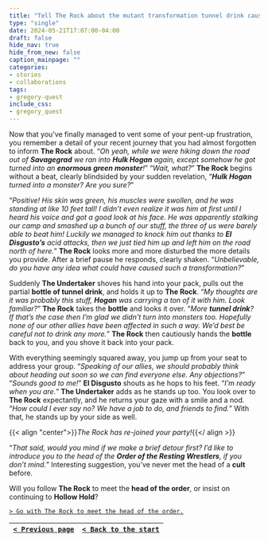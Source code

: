 ```yaml
---
title: "Tell The Rock about the mutant transformation tunnel drink caused for Hogan, then ask if everyone is ready to leave and track down Macho Man."
type: "single"
date: 2024-05-21T17:07:00-04:00
draft: false
hide_nav: true
hide_from_new: false
caption_mainpage: ""
categories:
- stories
- collaborations
tags:
- gregory-quest
include_css:
- gregory_quest
---
```


Now that you’ve finally managed to vent some of your pent-up frustration, you remember a detail of your recent journey that you had almost forgotten to inform **The Rock** about. “*Oh yeah, while we were hiking down the road out of **Savagegrad** we ran into **Hulk Hogan** again, except somehow he got turned into an **enormous green monster**!*” “*Wait, what?*” **The Rock** begins without a beat, clearly blindsided by your sudden revelation, “***Hulk Hogan** turned into a monster? Are you sure?*”

“*Positive! His skin was green, his muscles were swollen, and he was standing at like 10 feet tall! I didn’t even realize it was him at first until I heard his voice and got a good look at his face. He was apparently stalking our camp and smashed up a bunch of our stuff, the three of us were barely able to beat him! Luckily we managed to knock him out thanks to **El Disgusto’s** acid attacks, then we just tied him up and left him on the road north of here.*” **The Rock** looks more and more disturbed the more details you provide. After a brief pause he responds, clearly shaken. “*Unbelievable, do you have any idea what could have caused such a transformation?*”

Suddenly **The Undertaker** shoves his hand into your pack, pulls out the partial **bottle of tunnel drink**, and holds it up to **The Rock**. “*My thoughts are it was probably this stuff, **Hogan** was carrying a ton of it with him. Look familiar?*” **The Rock** takes the **bottle** and looks it over. “*More **tunnel drink**? If that’s the case then I’m glad we didn’t turn into monsters too. Hopefully none of our other allies have been affected in such a way. We’d best be careful not to drink any more.*” **The Rock** then cautiously hands the **bottle** back to you, and you shove it back into your pack.

With everything seemingly squared away, you jump up from your seat to address your group. “*Speaking of our allies, we should probably think about heading out soon so we can find everyone else. Any objections?*” “*Sounds good to me!*” **El Disgusto** shouts as he hops to his feet. “*I’m ready when you are.*” **The Undertaker** adds as he stands up too. You look over to **The Rock** expectantly, and he returns your gaze with a smile and a nod. “*How could I ever say no? We have a job to do, and friends to find.*” With that, he stands up by your side as well.

{{< align "center">}}*The Rock has re-joined your party!*{{</ align >}}

“*That said, would you mind if we make a brief detour first? I’d like to introduce you to the head of the **Order of the Resting Wrestlers**, if you don’t mind.*” Interesting suggestion, you’ve never met the head of a **cult** before.

Will you follow **The Rock** to meet the **head of the order**, or insist on continuing to **Hollow Hold**?

[``> Go with The Rock to meet the head of the order.``](../113)

|[``< Previous page``](../111)|[``< Back to the start``](../)|
|---|---|